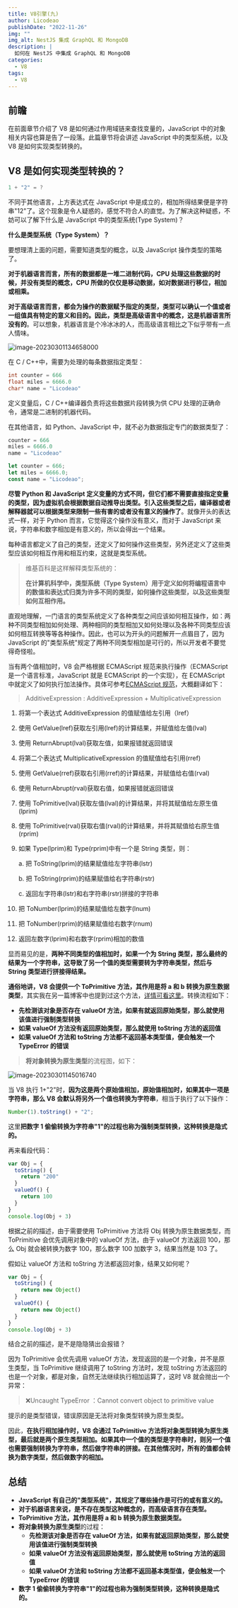 ```yaml
---
title: V8引擎(九)
author: Licodeao
publishDate: "2022-11-26"
img: ""
img_alt: NestJS 集成 GraphQL 和 MongoDB
description: |
  如何在 NestJS 中集成 GraphQL 和 MongoDB
categories:
  - V8
tags:
  - V8
---
```


## 前瞻

在前面章节介绍了 V8 是如何通过作用域链来查找变量的，JavaScript 中的对象相关内容也算是告了一段落。此篇章节将会讲述 JavaScript 中的类型系统，以及 V8 是如何实现类型转换的。

## V8 是如何实现类型转换的？

```javascript
1 + "2" = ?
```

不同于其他语言，上方表达式在 JavaScript 中是成立的，相加所得结果便是字符串"12"了。这个现象是令人疑惑的，感觉不符合人的直觉。为了解决这种疑惑，不妨可以了解下什么是 JavaScript 中的类型系统(Type System)？

**什么是类型系统（Type System）？**

要想理清上面的问题，需要知道类型的概念，以及 JavaScript 操作类型的策略了。

**对于机器语言而言，所有的数据都是一堆二进制代码，CPU 处理这些数据的时候，并没有类型的概念，CPU 所做的仅仅是移动数据，如对数据进行移位，相加或相乘。**

**对于高级语言而言，都会为操作的数据赋予指定的类型，类型可以确认一个值或者一组值具有特定的意义和目的。因此，类型是高级语言中的概念，这是机器语言所没有的**。可以想象，机器语言是个冷冰冰的人，而高级语言相比之下似乎带有一点人情味。

![image-20230301134658000](https://typora-licodeao.oss-cn-guangzhou.aliyuncs.com/typoraImg/image-20230301134658000.png)

在 C / C++中，需要为处理的每条数据指定类型：

```c
int counter = 666
float miles = 6666.0
char* name = "Licodeao"
```

定义变量后，C / C++编译器负责将这些数据片段转换为供 CPU 处理的正确命令，通常是二进制的机器代码。

在其他语言，如 Python、JavaScript 中，就不必为数据指定专门的数据类型了：

```python
counter = 666
miles = 6666.0
name = "Licodeao"
```

```javascript
let counter = 666;
let miles = 6666.0;
const name = "Licodeao";
```

**尽管 Python 和 JavaScript 定义变量的方式不同，但它们都不需要直接指定变量的类型，因为虚拟机会根据数据自动推导出类型。引入这些类型之后，编译器或者解释器就可以根据类型来限制一些有害的或者没有意义的操作了**。就像开头的表达式一样，对于 Python 而言，它觉得这个操作没有意义，而对于 JavaScript 来说，字符串和数字相加是有意义的，所以会得出一个结果。

每种语言都定义了自己的类型，还定义了如何操作这些类型，另外还定义了这些类型应该如何相互作用和相互约束，这就是类型系统。

> 维基百科是这样解释类型系统的：
>
> **在计算机科学中，类型系统（Type System）用于定义如何将编程语言中的数值和表达式归类为许多不同的类型，如何操作这些类型，以及这些类型如何互相作用。**

直观地理解，一门语言的类型系统定义了各种类型之间应该如何相互操作，如：两种不同类型相加如何处理、两种相同的类型相加又如何处理以及各种不同类型应该如何相互转换等等各种操作。因此，也可以为开头的问题解开一点眉目了，因为 JavaScript 的"类型系统"规定了两种不同类型相加是可行的，所以开发者不要觉得奇怪啦。

当有两个值相加时，V8 会严格根据 ECMAScript 规范来执行操作（ECMAScript 是一个语言标准，JavaScript 就是 ECMAScript 的一个实现），在 ECMAScript 中就定义了如何执行加法操作。具体可参考[ECMAScript 规范](https://262.ecma-international.org/5.1/#sec-11.6.1)，大概翻译如下：

> AdditiveExpression : AdditiveExpression + MultiplicativeExpression

1. 将第一个表达式 AdditiveExpression 的值赋值给左引用（lref）

2. 使用 GetValue(lref)获取左引用(lref)的计算结果，并赋值给左值(lval)

3. 使用 ReturnAbrupt(lval)获取左值，如果报错就返回错误

4. 将第二个表达式 MultiplicativeExpression 的值赋值给右引用(rref)

5. 使用 GetValue(rref)获取右引用(rref)的计算结果，并赋值给右值(rval)

6. 使用 ReturnAbrupt(rval)获取右值，如果报错就返回错误

7. 使用 ToPrimitive(lval)获取左值(lval)的计算结果，并将其赋值给左原生值(lprim)

8. 使用 ToPrimitive(rval)获取右值(rval)的计算结果，并将其赋值给右原生值(rprim)

9. 如果 Type(lprim)和 Type(rprim)中有一个是 String 类型，则：

   a. 把 ToString(lprim)的结果赋值给左字符串(lstr)

   b. 把 ToString(rprim)的结果赋值给右字符串(rstr)

   c. 返回左字符串(lstr)和右字符串(rstr)拼接的字符串

10. 把 ToNumber(lprim)的结果赋值给左数字(lnum)

11. 把 ToNumber(rprim)的结果赋值给右数字(rnum)

12. 返回左数字(lprim)和右数字(rprim)相加的数值

显而易见的是，**两种不同类型的值相加时，如果一个为 String 类型，那么最终的结果为一个字符串，这导致了另一个值的类型需要转为字符串类型，然后与 String 类型进行拼接得结果。**

**通俗地讲，V8 会提供一个 ToPrimitive 方法，其作用是将 a 和 b 转换为原生数据类型**，其实我在另一篇博客中也提到过这个方法，[详情可看这里](https://www.licodeao.top/articles/Exploration%20of%20relational%20operators.html)。转换流程如下：

- **先检测该对象是否存在 valueOf 方法，如果有就返回原始类型，那么就使用该值进行强制类型转换**
- **如果 valueOf 方法没有返回原始类型，那么就使用 toString 方法的返回值**
- **如果 valueOf 方法和 toString 方法都不返回基本类型值，便会触发一个 TypeError 的错误**

> **将对象转换为原生类型**的流程图，如下：

![image-20230301145016740](https://typora-licodeao.oss-cn-guangzhou.aliyuncs.com/typoraImg/image-20230301145016740.png)

当 V8 执行 1+"2"时，**因为这是两个原始值相加，原始值相加时，如果其中一项是字符串，那么 V8 会默认将另外一个值也转换为字符串**，相当于执行了以下操作：

```javascript
Number(1).toString() + "2";
```

这里**把数字 1 偷偷转换为字符串"1"的过程也称为强制类型转换，这种转换是隐式的。**

再来看段代码：

```javascript
var Obj = {
  toString() {
    return "200"
  }
  valueOf() {
    return 100
  }
}
console.log(Obj + 3)
```

根据之前的描述，由于需要使用 ToPrimitive 方法将 Obj 转换为原生数据类型，而 ToPrimitive 会优先调用对象中的 valueOf 方法，由于 valueOf 方法返回 100，那么 Obj 就会被转换为数字 100，那么数字 100 加数字 3，结果当然是 103 了。

假如让 valueOf 方法和 toString 方法都返回对象，结果又如何呢？

```javascript
var Obj = {
  toString() {
    return new Object()
  }
  valueOf() {
    return new Object()
  }
}
console.log(Obj + 3)
```

结合之前的描述，是不是隐隐猜出会报错？

因为 ToPrimitive 会优先调用 valueOf 方法，发现返回的是一个对象，并不是原生类型，当 ToPrimitive 继续调用了 toString 方法时，发现 toString 方法返回的也是一个对象，都是对象，自然无法继续执行相加运算了，这时 V8 就会抛出一个异常：

> ❌Uncaught TypeError ：Cannot convert object to primitive value

提示的是类型错误，错误原因是无法将对象类型转换为原生类型。

因此，**在执行相加操作时，V8 会通过 ToPrimitive 方法将对象类型转换为原生类型，最后就是两个原生类型相加。如果其中一个值的类型是字符串时，则另一个值也需要强制转换为字符串，然后做字符串的拼接。在其他情况时，所有的值都会转换为数字类型，然后做数字的相加。**

## 总结

- **JavaScript 有自己的"类型系统"，其规定了哪些操作是可行的或有意义的。**
- **对于机器语言来说，是不存在类型这种概念的，而高级语言存在类型。**
- **ToPrimitive 方法，其作用是将 a 和 b 转换为原生数据类型。**
- **将对象转换为原生类型**的过程：
  - **先检测该对象是否存在 valueOf 方法，如果有就返回原始类型，那么就使用该值进行强制类型转换**
  - **如果 valueOf 方法没有返回原始类型，那么就使用 toString 方法的返回值**
  - **如果 valueOf 方法和 toString 方法都不返回基本类型值，便会触发一个 TypeError 的错误**
- **数字 1 偷偷转换为字符串"1"的过程也称为强制类型转换，这种转换是隐式的。**
